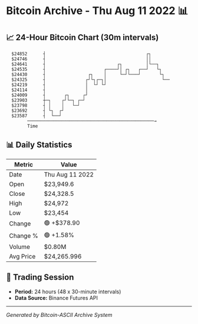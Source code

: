 # Bitcoin Archive - Thu Aug 11 2022 📊

## 📈 24-Hour Bitcoin Chart (30m intervals)

```
  $24852      ┤                                      ┌┐        
  $24746      ┤                                      ││        
  $24641      ┤                           ┌┐         │└──┐     
  $24535      ┤                      ┌────┘│ ┌┐   ┌──┘   └┐    
  $24430      ┤                ┌┐    │     └─┘└───┘       └┐   
  $24325      ┤               ┌┘└┐┌─┐│                     └── 
  $24219      ┤               │  └┘ └┘                         
  $24114      ┤               │                                
  $24009      ┤       ┌┐     ┌┘                                
  $23903      ┼─┐    ┌┘└─┐ ┌─┘                                 
  $23798      ┤ │    │   └─┘                                   
  $23692      ┤ └┐  ┌┘                                         
  $23587      ┤  └──┘                                          
        ────────────────────────────────────────────────→
        Time
```

## 📊 Daily Statistics

| Metric | Value |
|--------|-------|
| Date | Thu Aug 11 2022 |
| Open | $23,949.6 |
| Close | $24,328.5 |
| High | $24,972 |
| Low | $23,454 |
| Change | 🟢 +$378.90 |
| Change % | 🟢 +1.58% |
| Volume | $0.80M |
| Avg Price | $24,265.996 |

## 📅 Trading Session

- **Period:** 24 hours (48 x 30-minute intervals)
- **Data Source:** Binance Futures API

---
*Generated by Bitcoin-ASCII Archive System*
